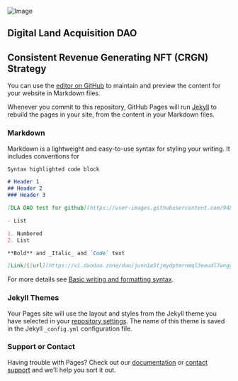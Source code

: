 ![Image](https://user-images.githubusercontent.com/94882709/179390842-16ba75be-d27a-46cb-ac62-c1cb50024a4c.png)
## Digital Land Acquisition DAO
## Consistent Revenue Generating NFT (CRGN) Strategy



You can use the [editor on GitHub](https://github.com/frameworkfortune/dla-dao-landing-page/edit/main/README.md) to maintain and preview the content for your website in Markdown files.

Whenever you commit to this repository, GitHub Pages will run [Jekyll](https://jekyllrb.com/) to rebuild the pages in your site, from the content in your Markdown files.

### Markdown

Markdown is a lightweight and easy-to-use syntax for styling your writing. It includes conventions for

```markdown
Syntax highlighted code block

# Header 1
## Header 2
### Header 3

[DLA DAO test for github](https://user-images.githubusercontent.com/94882709/179390842-16ba75be-d27a-46cb-ac62-c1cb50024a4c.png)

- List

1. Numbered
2. List

**Bold** and _Italic_ and `Code` text

[Link]([url](https://v1.daodao.zone/dao/juno1e5tjmydptmrnmql3eeudl7wnggd9r6assjgedcecwfvunanat06sfxnnrh)) and ![Image]([src](https://user-images.githubusercontent.com/94882709/179389000-9ce8868b-92c5-443d-a694-d95d5d1631b1.png))
```

For more details see [Basic writing and formatting syntax](https://docs.github.com/en/github/writing-on-github/getting-started-with-writing-and-formatting-on-github/basic-writing-and-formatting-syntax).

### Jekyll Themes

Your Pages site will use the layout and styles from the Jekyll theme you have selected in your [repository settings](https://github.com/frameworkfortune/dla-dao-landing-page/settings/pages). The name of this theme is saved in the Jekyll `_config.yml` configuration file.

### Support or Contact


Having trouble with Pages? Check out our [documentation](https://docs.github.com/categories/github-pages-basics/) or [contact support](https://support.github.com/contact) and we’ll help you sort it out.
